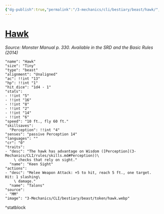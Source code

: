 ```yaml
---
{"dg-publish":true,"permalink":"/3-mechanics/cli/bestiary/beast/hawk/","tags":["ttrpg-cli/compendium/src/5e/mm","ttrpg-cli/monster/cr/0","ttrpg-cli/monster/size/tiny","ttrpg-cli/monster/type/beast"],"noteIcon":""}
---
```


# [Hawk](3-Mechanics\CLI\bestiary\beast/hawk.md)
*Source: Monster Manual p. 330. Available in the <span title='Systems Reference Document (5.1)'>SRD</span> and the Basic Rules (2014)*  

```statblock
"name": "Hawk"
"size": "Tiny"
"type": "beast"
"alignment": "Unaligned"
"ac": !!int "13"
"hp": !!int "1"
"hit_dice": "1d4 - 1"
"stats":
- !!int "5"
- !!int "16"
- !!int "8"
- !!int "2"
- !!int "14"
- !!int "6"
"speed": "10 ft., fly 60 ft."
"skillsaves":
  "Perception": !!int "4"
"senses": "passive Perception 14"
"languages": ""
"cr": "0"
"traits":
- "desc": "The hawk has advantage on Wisdom ([Perception](3-Mechanics/CLI/rules/skills.md#Perception))\
    \ checks that rely on sight."
  "name": "Keen Sight"
"actions":
- "desc": "Melee Weapon Attack: +5 to hit, reach 5 ft., one target. Hit: 1 slashing\
    \ damage."
  "name": "Talons"
"source":
- "MM"
"image": "3-Mechanics/CLI/bestiary/beast/token/hawk.webp"
```
^statblock